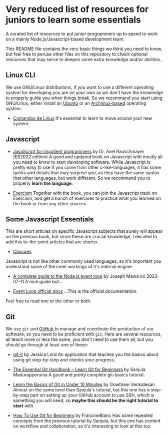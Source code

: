 # Very reduced list of resources for juniors to learn some essentials

A curated list of resources to put junior programmers up to speed to work on a mainly Node.js/Javascript-based development team.

This README file contains the very basic things we think you need to know, but feel free to peruse other files on this repository to check optional resources that may serve to deepen some extra knowledge and/or abilities.

## Linux CLI

We use GNU/Linux distributions, if you want to use a different operating system for developing you are on your own as we don't have the knowledge to properly guide you when things break. So we recommend you start using GNU/Linux, either install an [Ubuntu](https://ubuntu.com/) or an [Archlinux-based](https://manjaro.org/) operating system.

- [Comandos de Linux](https://www.freecodecamp.org/espanol/news/comandos-de-linux/)
  It's essential to learn to move around your new system.

## Javascript

- [JavaScript for impatient programmers](https://exploringjs.com/impatient-js/)
  by Dr. Axel Rauschmayer
  (ES2022 edition)
  A good and updated book on Javascript with mostly all you need to know to start developing software. While Javascript is pretty easy to use if you come from other c-like-languages, it has some quirks and details that may surprise you, as they have the same syntax that other languages, but work different. So we recommend you to properly **learn the language**.

- [Exercism](https://exercism.org/tracks/javascript)
  Together with the book, you can join the Javascript track on Exercism, and get a bunch of exercises to practice what you learned on the book or from any other sources.

## Some Javascript Essentials

This are short articles on specific Javascript subjects that surely will appear on the previous book, but since these are crucial knowledge, I decided to add this to-the-point articles that are shorter.

- [Closures](https://developer.mozilla.org/en-US/docs/Web/JavaScript/Closures)

Javascript is not like other commonly used languages, so it's important you understand some of the inner workings of it's internal engine.

- [A complete guide to the Node.js event loop](https://blog.logrocket.com/complete-guide-node-js-event-loop/)
  by Joseph Mawa on 2023-07-11
  A nice guide but...

- [Event Loop official docs](https://nodejs.org/en/learn/asynchronous-work/event-loop-timers-and-nexttick)
  ...This is the official documentation.

Feel free to read one or the other or both.

## Git

We use `git` and [GitHub](https://github.com) to manage and coordinate the production of our software, so you need to be proficient with `git`. Here are several resources, all teach more or less the same, you don't need to use them all, but you should go through at least one of these:

- [git-it](https://github.com/Git-it-App/git-it-electron)
  by Jessica Lord
  An application that teaches you the basics about using git step-by-step and checks your progress.

- [The Essential Git Handbook – Learn Git for Beginners](https://www.freecodecamp.org/news/the-essential-git-handbook-a1cf77ed11b5/)
  by Sanjula Madurapperuma
  A good and pretty complete git-basics tutorial.

- [Learn the Basics of Git in Under 10 Minutes](https://www.freecodecamp.org/news/learn-the-basics-of-git-in-under-10-minutes-da548267cc91/)
  by Gowtham Venkatesan
  Almost on the same level than Sanjula's tutorial, but this one has a step-by-step part on setting up your GitHub account to use SSH, which is something you will need, so **maybe this should be the right tutorial to start** with.

- [How To Use Git for Beginners](https://www.codecademy.com/article/francineblanc/how-to-use-git-for-beginners)
  by FrancineBlanc
  Has some repeated concepts from the previous tutorial by Sanjula, but this one has content on workflow and collaboration, so it's interesting to look at this too.
